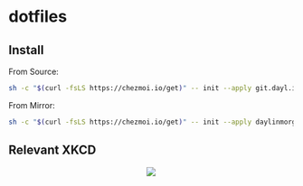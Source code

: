 # dotfiles

## Install

From Source:
```bash
sh -c "$(curl -fsLS https://chezmoi.io/get)" -- init --apply git.dayl.in/daylin -S ~/.dotfiles --ssh
```

From Mirror:

```bash
sh -c "$(curl -fsLS https://chezmoi.io/get)" -- init --apply daylinmorgan -S ~/.dotfiles --ssh
```

## Relevant XKCD

<p align="center">
<img src="https://imgs.xkcd.com/comics/borrow_your_laptop.png">
</p>
